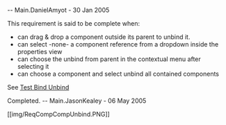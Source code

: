 -- Main.DanielAmyot - 30 Jan 2005

This requirement is said to be complete when:
   * can drag & drop a component outside its parent to unbind it.
   * can select -none- a component reference from a dropdown inside the properties view
   * can choose the unbind from parent in the contextual menu after selecting it
   * can choose a component and select unbind all contained components

See [Test Bind Unbind](TestBindUnbind)

Completed.
-- Main.JasonKealey - 06 May 2005  

[[img/ReqCompCompUnbind.PNG]]
